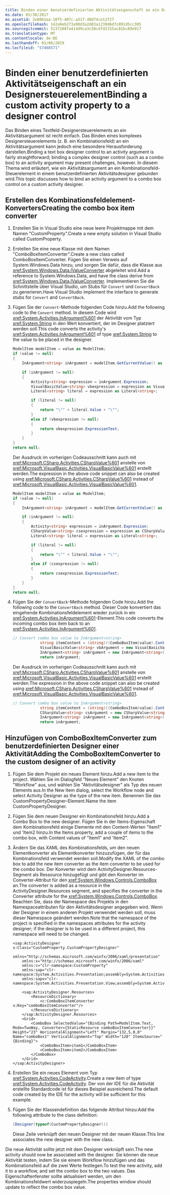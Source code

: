 ```yaml
---
title: Binden einer benutzerdefinierten Aktivitätseigenschaft an ein Designersteuerelement
ms.date: 03/30/2017
ms.assetid: 2e8061ea-10f5-407c-a31f-d0d74ce12f27
ms.openlocfilehash: 142a9eb273a98d3a2d83a1239d6d7c891d5cc305
ms.sourcegitcommit: 5137208fa414d9ca3c58cdfd2155ac81bc89e917
ms.translationtype: MT
ms.contentlocale: de-DE
ms.lasthandoff: 03/06/2019
ms.locfileid: "57468571"
---
```

# <a name="binding-a-custom-activity-property-to-a-designer-control"></a><span data-ttu-id="f3a22-102">Binden einer benutzerdefinierten Aktivitätseigenschaft an ein Designersteuerelement</span><span class="sxs-lookup"><span data-stu-id="f3a22-102">Binding a custom activity property to a designer control</span></span>

<span data-ttu-id="f3a22-103">Das Binden eines Textfeld-Designersteuerelements an ein Aktivitätsargument ist recht einfach. Das Binden eines komplexes Designersteuerelements (z. B. ein Kombinationsfeld) an ein Aktivitätsargument kann jedoch eine besondere Herausforderung darstellen.</span><span class="sxs-lookup"><span data-stu-id="f3a22-103">Binding a text box designer control to an activity argument is fairly straightforward; binding a complex designer control (such as a combo box) to an activity argument may present challenges, however.</span></span> <span data-ttu-id="f3a22-104">In diesem Thema wird erläutert, wie ein Aktivitätsargument an ein Kombinationsfeld-Steuerelement in einem benutzerdefinierten Aktivitätsdesigner gebunden wird.</span><span class="sxs-lookup"><span data-stu-id="f3a22-104">This topic discusses how to bind an activity argument to a combo box control on a custom activity designer.</span></span>

## <a name="creating-the-combo-box-item-converter"></a><span data-ttu-id="f3a22-105">Erstellen des Kombinationsfeldelement-Konverters</span><span class="sxs-lookup"><span data-stu-id="f3a22-105">Creating the combo box item converter</span></span>

1. <span data-ttu-id="f3a22-106">Erstellen Sie in Visual Studio eine neue leere Projektmappe mit dem Namen "CustomProperty".</span><span class="sxs-lookup"><span data-stu-id="f3a22-106">Create a new empty solution in Visual Studio called CustomProperty.</span></span>

2. <span data-ttu-id="f3a22-107">Erstellen Sie eine neue Klasse mit dem Namen "ComboBoxItemConverter".</span><span class="sxs-lookup"><span data-stu-id="f3a22-107">Create a new class called ComboBoxItemConverter.</span></span> <span data-ttu-id="f3a22-108">Fügen Sie einen Verweis auf System.Windows.Data hinzu, und sorgen Sie dafür, dass die Klasse aus <xref:System.Windows.Data.IValueConverter> abgeleitet wird.</span><span class="sxs-lookup"><span data-stu-id="f3a22-108">Add a reference to System.Windows.Data, and have the class derive from <xref:System.Windows.Data.IValueConverter>.</span></span> <span data-ttu-id="f3a22-109">Implementieren Sie die Schnittstelle über Visual Studio, um Stubs für `Convert` und `ConvertBack` zu generieren.</span><span class="sxs-lookup"><span data-stu-id="f3a22-109">Have Visual Studio implement the interface to generate stubs for `Convert` and `ConvertBack`.</span></span>

3. <span data-ttu-id="f3a22-110">Fügen Sie der `Convert`-Methode folgenden Code hinzu.</span><span class="sxs-lookup"><span data-stu-id="f3a22-110">Add the following code to the `Convert` method.</span></span> <span data-ttu-id="f3a22-111">In diesem Code wird <xref:System.Activities.InArgument%601> der Aktivität vom Typ <xref:System.String> in den Wert konvertiert, der im Designer platziert werden soll.</span><span class="sxs-lookup"><span data-stu-id="f3a22-111">This code converts the activity's <xref:System.Activities.InArgument%601> of type <xref:System.String> to the value to be placed in the designer.</span></span>

    ```csharp
    ModelItem modelItem = value as ModelItem;
    if (value != null)
    {
        InArgument<string> inArgument = modelItem.GetCurrentValue() as InArgument<string>;

        if (inArgument != null)
        {
            Activity<string> expression = inArgument.Expression;
            VisualBasicValue<string> vbexpression = expression as VisualBasicValue<string>;
            Literal<string> literal = expression as Literal<string>;

            if (literal != null)
            {
                return "\"" + literal.Value + "\"";
            }
            else if (vbexpression != null)
            {
                return vbexpression.ExpressionText;
            }
        }
    }
    return null;
    ```

     <span data-ttu-id="f3a22-112">Der Ausdruck im vorherigen Codeausschnitt kann auch mit <xref:Microsoft.CSharp.Activities.CSharpValue%601> anstelle von <xref:Microsoft.VisualBasic.Activities.VisualBasicValue%601> erstellt werden.</span><span class="sxs-lookup"><span data-stu-id="f3a22-112">The expression in the above code snippet can also be created using <xref:Microsoft.CSharp.Activities.CSharpValue%601> instead of <xref:Microsoft.VisualBasic.Activities.VisualBasicValue%601>.</span></span>

    ```csharp
    ModelItem modelItem = value as ModelItem;
    if (value != null)
    {
        InArgument<string> inArgument = modelItem.GetCurrentValue() as InArgument<string>;

        if (inArgument != null)
        {
            Activity<string> expression = inArgument.Expression;
            CSharpValue<string> csexpression = expression as CSharpValue<string>;
            Literal<string> literal = expression as Literal<string>;

            if (literal != null)
            {
                return "\"" + literal.Value + "\"";
            }
            else if (csexpression != null)
            {
                return csexpression.ExpressionText;
            }
        }
    }
    return null;
    ```

4. <span data-ttu-id="f3a22-113">Fügen Sie der `ConvertBack`-Methode folgenden Code hinzu.</span><span class="sxs-lookup"><span data-stu-id="f3a22-113">Add the following code to the `ConvertBack` method.</span></span> <span data-ttu-id="f3a22-114">Dieser Code konvertiert das eingehende Kombinationsfeldelement wieder zurück in ein <xref:System.Activities.InArgument%601>-Element.</span><span class="sxs-lookup"><span data-stu-id="f3a22-114">This code converts the incoming combo box item back to an <xref:System.Activities.InArgument%601>.</span></span>

    ```csharp
    // Convert combo box value to InArgument<string>
                string itemContent = (string)((ComboBoxItem)value).Content;
                VisualBasicValue<string> vbArgument = new VisualBasicValue<string>(itemContent);
                InArgument<string> inArgument = new InArgument<string>(vbArgument);
                return inArgument;
    ```

     <span data-ttu-id="f3a22-115">Der Ausdruck im vorherigen Codeausschnitt kann auch mit <xref:Microsoft.CSharp.Activities.CSharpValue%601> anstelle von <xref:Microsoft.VisualBasic.Activities.VisualBasicValue%601> erstellt werden.</span><span class="sxs-lookup"><span data-stu-id="f3a22-115">The expression in the above code snippet can also be created using <xref:Microsoft.CSharp.Activities.CSharpValue%601> instead of <xref:Microsoft.VisualBasic.Activities.VisualBasicValue%601>.</span></span>

    ```csharp
    // Convert combo box value to InArgument<string>
                string itemContent = (string)((ComboBoxItem)value).Content;
                CSharpValue<string> csArgument = new CSharpValue<string>(itemContent);
                InArgument<string> inArgument = new InArgument<string>(csArgument);
                return inArgument;
    ```

## <a name="adding-the-comboboxitemconverter-to-the-custom-designer-of-an-activity"></a><span data-ttu-id="f3a22-116">Hinzufügen von ComboBoxItemConverter zum benutzerdefinierten Designer einer Aktivität</span><span class="sxs-lookup"><span data-stu-id="f3a22-116">Adding the ComboBoxItemConverter to the custom designer of an activity</span></span>

1. <span data-ttu-id="f3a22-117">Fügen Sie dem Projekt ein neues Element hinzu.</span><span class="sxs-lookup"><span data-stu-id="f3a22-117">Add a new item to the project.</span></span> <span data-ttu-id="f3a22-118">Wählen Sie im Dialogfeld "Neues Element" den Knoten "Workflow" aus, und wählen Sie "Aktivitätsdesigner" als Typ des neuen Elements aus.</span><span class="sxs-lookup"><span data-stu-id="f3a22-118">In the New Item dialog, select the Workflow node and select Activity Designer as the type of the new item.</span></span> <span data-ttu-id="f3a22-119">Benennen Sie das CustomPropertyDesigner-Element.</span><span class="sxs-lookup"><span data-stu-id="f3a22-119">Name the item CustomPropertyDesigner.</span></span>

2. <span data-ttu-id="f3a22-120">Fügen Sie dem neuen Designer ein Kombinationsfeld hinzu.</span><span class="sxs-lookup"><span data-stu-id="f3a22-120">Add a Combo Box to the new designer.</span></span> <span data-ttu-id="f3a22-121">Fügen Sie in der Items-Eigenschaft dem Kombinationsfeld einige Elemente mit den Content-Werten "Item1" und 'Item2 hinzu.</span><span class="sxs-lookup"><span data-stu-id="f3a22-121">In the Items property, add a couple of items to the combo box, with Content values of "Item1" and 'Item2".</span></span>

3. <span data-ttu-id="f3a22-122">Ändern Sie das XAML des Kombinationsfelds, um den neuen Elementkonverter als Elementkonverter hinzuzufügen, der für das Kombinationsfeld verwendet werden soll.</span><span class="sxs-lookup"><span data-stu-id="f3a22-122">Modify the XAML of the combo box to add the new item converter as the item converter to be used for the combo box.</span></span> <span data-ttu-id="f3a22-123">Der Konverter wird dem ActivityDesigner.Resources-Segment als Ressource hinzugefügt und gibt den Konverter im Converter-Attribut für den <xref:System.Windows.Controls.ComboBox> an.</span><span class="sxs-lookup"><span data-stu-id="f3a22-123">The converter is added as a resource in the ActivityDesigner.Resources segment, and specifies the converter in the Converter attribute for the <xref:System.Windows.Controls.ComboBox>.</span></span> <span data-ttu-id="f3a22-124">Beachten Sie, dass der Namespace des Projekts in den Namespaceattributen für den Aktivitätsdesigner angegeben wird. Wenn der Designer in einem anderen Projekt verwendet werden soll, muss dieser Namespace geändert werden.</span><span class="sxs-lookup"><span data-stu-id="f3a22-124">Note that the namespace of the project is specified in the namespaces attributes for the activity designer; if the designer is to be used in a different project, this namespace will need to be changed.</span></span>

    ```xaml
    <sap:ActivityDesigner x:Class="CustomProperty.CustomPropertyDesigner"
        xmlns="http://schemas.microsoft.com/winfx/2006/xaml/presentation"
        xmlns:x="http://schemas.microsoft.com/winfx/2006/xaml"
        xmlns:c="clr-namespace:CustomProperty"
        xmlns:sap="clr-namespace:System.Activities.Presentation;assembly=System.Activities.Presentation"
        xmlns:sapv="clr-namespace:System.Activities.Presentation.View;assembly=System.Activities.Presentation">

        <sap:ActivityDesigner.Resources>
            <ResourceDictionary>
                <c:ComboBoxItemConverter x:Key="comboBoxItemConverter"/>
            </ResourceDictionary>
        </sap:ActivityDesigner.Resources>
        <Grid>
            <ComboBox SelectedValue="{Binding Path=ModelItem.Text, Mode=TwoWay, Converter={StaticResource comboBoxItemConverter}}"  Height="23" HorizontalAlignment="Left" Margin="132,5,0,0" Name="comboBox1" VerticalAlignment="Top" Width="120" ItemsSource="{Binding}">
                <ComboBoxItem>item1</ComboBoxItem>
                <ComboBoxItem>item2</ComboBoxItem>
            </ComboBox>
        </Grid>
    </sap:ActivityDesigner>
    ```

4. <span data-ttu-id="f3a22-125">Erstellen Sie ein neues Element vom Typ <xref:System.Activities.CodeActivity>.</span><span class="sxs-lookup"><span data-stu-id="f3a22-125">Create a new item of type <xref:System.Activities.CodeActivity>.</span></span> <span data-ttu-id="f3a22-126">Der von der IDE für die Aktivität erstellte Standardcode ist für dieses Beispiel ausreichend.</span><span class="sxs-lookup"><span data-stu-id="f3a22-126">The default code created by the IDE for the activity will be sufficient for this example.</span></span>

5. <span data-ttu-id="f3a22-127">Fügen Sie der Klassendefinition das folgende Attribut hinzu:</span><span class="sxs-lookup"><span data-stu-id="f3a22-127">Add the following attribute to the class definition:</span></span>

    ```csharp
    [Designer(typeof(CustomPropertyDesigner))]
    ```

     <span data-ttu-id="f3a22-128">Diese Zeile verknüpft den neuen Designer mit der neuen Klasse.</span><span class="sxs-lookup"><span data-stu-id="f3a22-128">This line associates the new designer with the new class.</span></span>

 <span data-ttu-id="f3a22-129">Die neue Aktivität sollte jetzt mit dem Designer verknüpft sein.</span><span class="sxs-lookup"><span data-stu-id="f3a22-129">The new activity should now be associated with the designer.</span></span> <span data-ttu-id="f3a22-130">Sie können die neue Aktivität testen, indem Sie sie einem Workflow hinzufügen und das Kombinationsfeld auf die zwei Werte festlegen.</span><span class="sxs-lookup"><span data-stu-id="f3a22-130">To test the new activity, add it to a workflow, and set the combo box to the two values.</span></span> <span data-ttu-id="f3a22-131">Das Eigenschaftenfenster sollte aktualisiert werden, um den Kombinationsfeldwert widerzuspiegeln.</span><span class="sxs-lookup"><span data-stu-id="f3a22-131">The properties window should update to reflect the combo box value.</span></span>
